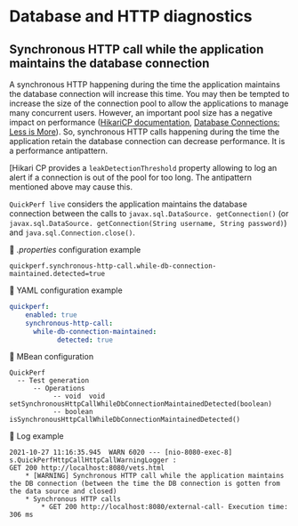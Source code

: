 # Database and HTTP diagnostics

## Synchronous HTTP call while the application maintains the database connection

A synchronous HTTP happening during the time the application maintains the database connection will increase this time. You may then be tempted to increase the size of the connection pool to allow the
applications to manage many concurrent users.
However, an important pool size has a negative impact on performance ([HikariCP documentation](https://github.com/brettwooldridge/HikariCP/wiki/About-Pool-Sizing),
[Database Connections: Less is More](https://kwahome.medium.com/database-connections-less-is-more-86c406b6fad)).
So, synchronous HTTP calls happening during the time the application retain the database connection can decrease performance. It is a performance antipattern.

[Hikari CP provides a ```leakDetectionThreshold``` property allowing to log an alert if a connection is out of the pool for too long. 
The antipattern mentioned above may cause this.

```QuickPerf live```  considers the application maintains the database connection between the calls to ```javax.sql.DataSource. getConnection()``` (or ```javax.sql.DataSource. getConnection(String username,
String password)```) and ```java.sql.Connection.close()```.

:wrench: _.properties_ configuration example
```properties
quickperf.synchronous-http-call.while-db-connection-maintained.detected=true
```

:wrench: YAML configuration example

```yaml
quickperf:
    enabled: true
    synchronous-http-call:
      while-db-connection-maintained:
            detected: true
```

:wrench: MBean configuration
```
QuickPerf
  -- Test generation
      -- Operations
           -- void  void setSynchronousHttpCallWhileDbConnectionMaintainedDetected(boolean)
           -- boolean isSynchronousHttpCallWhileDbConnectionMaintainedDetected()
```

:mag_right: Log example

```
2021-10-27 11:16:35.945  WARN 6020 --- [nio-8080-exec-8] s.QuickPerfHttpCallHttpCallWarningLogger : 
GET 200 http://localhost:8080/vets.html
	* [WARNING] Synchronous HTTP call while the application maintains the DB connection (between the time the DB connection is gotten from the data source and closed)
	* Synchronous HTTP calls
		* GET 200 http://localhost:8080/external-call- Execution time: 306 ms
```